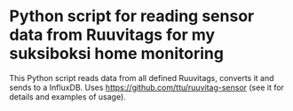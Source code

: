 # Python script for reading sensor data from Ruuvitags for my suksiboksi home monitoring

This Python script reads data from all defined Ruuvitags, converts it and sends to a InfluxDB. Uses https://github.com/ttu/ruuvitag-sensor (see it for details and examples of usage).
